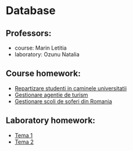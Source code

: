 # Database

## Professors:
- course: Marin Letitia
- laboratory: Ozunu Natalia 

## Course homework:

- [Repartizare studenti in caminele universitatii]()
- [Gestionare agentie de turism]()
- [Gestionare scoli de soferi din Romania]()

## Laboratory homework:
- [Tema 1]()
- [Tema 2]()


